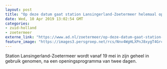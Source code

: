 ```yaml
---
layout: post
title: "Op deze datum gaat station Lansingerland-Zoetermeer helemaal open"
date: Wed, 10 Apr 2019 13:02:54 GMT
categories: 
- zuid-holland 
- zoetermeer 
externe_link: "https://www.ad.nl/zoetermeer/op-deze-datum-gaat-station-lansingerland-zoetermeer-helemaal-open~a0834604/"
feature_image: "https://images3.persgroep.net/rcs/Nnv4WgHLXPnJ8xygT4Grc51sqmM/diocontent/137749295/_fitwidth/400/?appId=21791a8992982cd8da851550a453bd7f&quality=0.7"
---
```


Station Lansingerland-Zoetermeer wordt vanaf 19 mei in zijn geheel in gebruik genomen, na een openingsprogramma van twee dagen.

